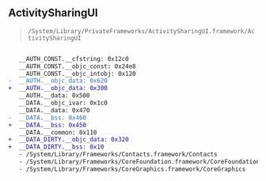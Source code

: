 ## ActivitySharingUI

> `/System/Library/PrivateFrameworks/ActivitySharingUI.framework/ActivitySharingUI`

```diff

   __AUTH_CONST.__cfstring: 0x12c0
   __AUTH_CONST.__objc_const: 0x24e8
   __AUTH_CONST.__objc_intobj: 0x120
-  __AUTH.__objc_data: 0x620
+  __AUTH.__objc_data: 0x300
   __AUTH.__data: 0x500
   __DATA.__objc_ivar: 0x1c0
   __DATA.__data: 0x470
-  __DATA.__bss: 0x460
+  __DATA.__bss: 0x450
   __DATA.__common: 0x110
+  __DATA_DIRTY.__objc_data: 0x320
+  __DATA_DIRTY.__bss: 0x10
   - /System/Library/Frameworks/Contacts.framework/Contacts
   - /System/Library/Frameworks/CoreFoundation.framework/CoreFoundation
   - /System/Library/Frameworks/CoreGraphics.framework/CoreGraphics

```
